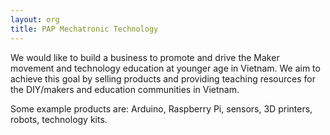 ```yaml
---
layout: org
title: PAP Mechatronic Technology
---
```

We would like to build a business to promote and drive the Maker movement and technology education at younger age in Vietnam. We aim to achieve this goal by selling products and providing teaching resources for the DIY/makers and education communities in Vietnam.

Some example products are: Arduino, Raspberry Pi, sensors, 3D printers, robots, technology kits.